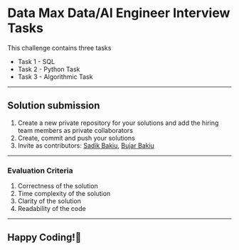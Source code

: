 # Data Max Data/AI Engineer Interview Tasks

This challenge contains three tasks
* Task 1 - SQL
* Task 2 - Python Task
* Task 3 - Algorithmic Task

---
## Solution submission
1. Create a new private repository for your solutions and add the hiring team members as private collaborators
2. Create, commit and push your solutions
3. Invite as contributors: [Sadik Bakiu](https://github.com/sbakiu/), [Bujar Bakiu](https://github.com/bbakiu/)

---
### Evaluation Criteria
1. Correctness of the solution
2. Time complexity of the solution
3. Clarity of the solution
4. Readability of the code

---
## Happy Coding!🎉